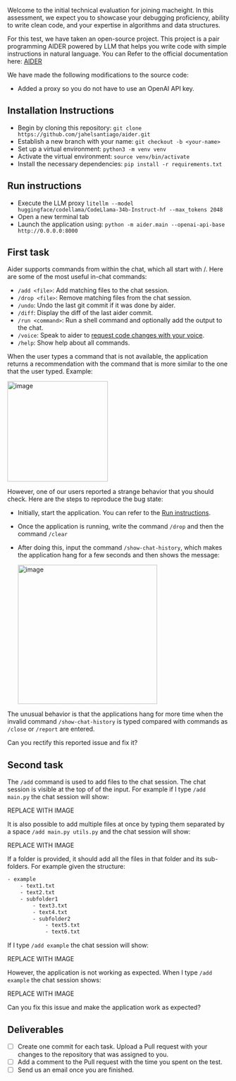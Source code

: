 Welcome to the initial technical evaluation for joining macheight. In this assessment, we expect you to showcase your debugging proficiency, ability to write clean code, and your expertise in algorithms and data structures.

For this test, we have taken an open-source project. This project is a pair programming AIDER powered by LLM that helps you write code with simple instructions in natural language. You can Refer to the official documentation here: [AIDER](https://aider.chat/)

We have made the following modifications to the source code:
- Added a proxy so you do not have to use an OpenAI API key.

## Installation Instructions
- Begin by cloning this repository: `git clone https://github.com/jahelsantiago/aider.git`
- Establish a new branch with your name: `git checkout -b <your-name>`
- Set up a virtual environment: `python3 -m venv venv`
- Activate the virtual environment: `source venv/bin/activate`
- Install the necessary dependencies: `pip install -r requirements.txt`

## Run instructions 
- Execute the LLM proxy `litellm --model huggingface/codellama/CodeLlama-34b-Instruct-hf --max_tokens 2048`
- Open a new terminal tab
- Launch the application using: `python -m aider.main --openai-api-base http://0.0.0.0:8000`


## First task

Aider supports commands from within the chat, which all start with /. Here are some of the most useful in-chat commands:

* `/add <file>`: Add matching files to the chat session.
* `/drop <file>`: Remove matching files from the chat session.
* `/undo`: Undo the last git commit if it was done by aider.
* `/diff`: Display the diff of the last aider commit.
* `/run <command>`: Run a shell command and optionally add the output to the chat.
* `/voice`: Speak to aider to [request code changes with your voice](https://aider.chat/docs/voice.html).
* `/help`: Show help about all commands.

When the user types a command that is not available, the application returns a recommendation with the command that is more similar to the one that the user typed. Example:

<img width="228" alt="image" src="https://github.com/jahelsantiago/aider/assets/47577344/ffea2120-da3d-498b-9564-1df9e9f1cdc1">

However, one of our users reported a strange behavior that you should check. Here are the steps to reproduce the bug state:

- Initially, start the application. You can refer to the [Run instructions](#Run).
- Once the application is running, write the command `/drop` and then the command `/clear`
- After doing this, input the command `/show-chat-history`, which makes the application hang for a few seconds and then shows the message:

    <img width="316" alt="image" src="https://github.com/jahelsantiago/aider/assets/47577344/f9db8ae6-0721-4763-9925-71af1d920a77">

The unusual behavior is that the applications hang for more time when the invalid command `/show-chat-history` is typed compared with commands as `/close` or `/report` are entered.

Can you rectify this reported issue and fix it? 

## Second task

The `/add` command is used to add files to the chat session. The chat session is visible at the top of of the input. For example if I type `/add main.py` the chat session will show:

REPLACE WITH IMAGE

It is also possible to add multiple files at once by typing them separated by a space `/add main.py utils.py` and the chat session will show:

REPLACE WITH IMAGE

If a folder is provided, it should add all the files in that folder and its sub-folders. For example given the structure:

```bash
- example
    - text1.txt
    - text2.txt
    - subfolder1
        - text3.txt
        - text4.txt
        - subfolder2
            - text5.txt
            - text6.txt
```

If I type `/add example` the chat session will show:

REPLACE WITH IMAGE

However, the application is not working as expected. When I type `/add example` the chat session shows:

REPLACE WITH IMAGE

Can you fix this issue and make the application work as expected?


## Deliverables
- [ ] Create one commit for each task. Upload a Pull request with your changes to the repository that was assigned to you.
- [ ] Add a comment to the Pull request with the time you spent on the test.
- [ ] Send us an email once you are finished.
